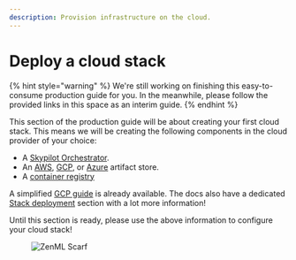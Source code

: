 ```yaml
---
description: Provision infrastructure on the cloud.
---
```


# Deploy a cloud stack

{% hint style="warning" %}
We're still working on finishing this easy-to-consume production guide for you. In the meanwhile, please follow the provided links in this space as an interim guide.
{% endhint %}

This section of the production guide will be about creating your first cloud stack. This means we will be creating the following components in the cloud provider of your choice:

- A [Skypilot Orchestrator](../../stacks-and-components/component-guide/orchestrators/skypilot-vm.md).
- An [AWS](../../stacks-and-components/component-guide/artifact-stores/s3.md), [GCP](../../stacks-and-components/component-guide/artifact-stores/gcp.md), or [Azure](../../stacks-and-components/component-guide/artifact-stores/azure.md) artifact store.
- A [container registry](../../stacks-and-components/component-guide/container-registries/container-registries.md)

A simplified [GCP guide](../../stacks-and-components/stack-deployment/cloud-stacks/minimal-gcp-stack.md) is already available. The docs also have a dedicated [Stack deployment](../../stacks-and-components/stack-deployment/) section with a lot more information!

Until this section is ready, please use the above information to configure your cloud stack!

<!-- For scarf -->
<figure><img alt="ZenML Scarf" referrerpolicy="no-referrer-when-downgrade" src="https://static.scarf.sh/a.png?x-pxid=f0b4f458-0a54-4fcd-aa95-d5ee424815bc" /></figure>
